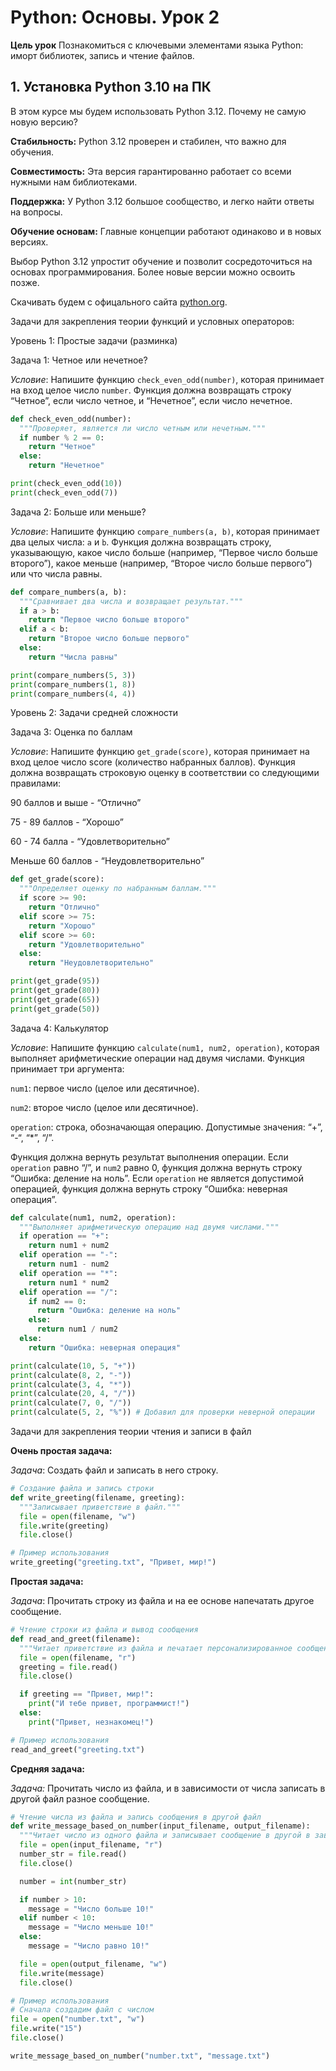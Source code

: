 # Python: Основы. Урок 2

**Цель урок** Познакомиться с ключевыми элементами языка Python: иморт библиотек, запись и чтение файлов.

## 1. Установка Python 3.10 на ПК

В этом курсе мы будем использовать Python 3.12. Почему не самую новую версию?

**Стабильность:** Python 3.12 проверен и стабилен, что важно для обучения.

**Совместимость:** Эта версия гарантированно работает со всеми нужными нам библиотеками.

**Поддержка:** У Python 3.12 большое сообщество, и легко найти ответы на вопросы.

**Обучение основам:** Главные концепции работают одинаково и в новых версиях.

Выбор Python 3.12 упростит обучение и позволит сосредоточиться на основах программирования. Более новые версии можно освоить позже.

Скачивать будем с офицального сайта [python.org](https://www.python.org/downloads/).

Задачи для закрепления теории функций и условных операторов:


Уровень 1: Простые задачи (разминка)

Задача 1: Четное или нечетное?

*Условие*: Напишите функцию `check_even_odd(number)`, которая принимает на вход целое число `number`. Функция должна возвращать строку “Четное”, если число четное, и “Нечетное”, если число нечетное.

```python
def check_even_odd(number):
  """Проверяет, является ли число четным или нечетным."""
  if number % 2 == 0:
    return "Четное"
  else:
    return "Нечетное"

print(check_even_odd(10))
print(check_even_odd(7))
```

Задача 2: Больше или меньше?

*Условие*: Напишите функцию `compare_numbers(a, b)`, которая принимает два целых числа: `a` и `b`. Функция должна возвращать строку, указывающую, какое число больше (например, “Первое число больше второго”), какое меньше (например, “Второе число больше первого”) или что числа равны.

```python
def compare_numbers(a, b):
  """Сравнивает два числа и возвращает результат."""
  if a > b:
    return "Первое число больше второго"
  elif a < b:
    return "Второе число больше первого"
  else:
    return "Числа равны"

print(compare_numbers(5, 3))
print(compare_numbers(1, 8))
print(compare_numbers(4, 4))
```


Уровень 2: Задачи средней сложности

Задача 3: Оценка по баллам

*Условие*: Напишите функцию `get_grade(score)`, которая принимает на вход целое число score (количество набранных баллов). Функция должна возвращать строковую оценку в соответствии со следующими правилами:

90 баллов и выше - “Отлично”

75 - 89 баллов - “Хорошо”

60 - 74 балла - “Удовлетворительно”

Меньше 60 баллов - “Неудовлетворительно”


```python
def get_grade(score):
  """Определяет оценку по набранным баллам."""
  if score >= 90:
    return "Отлично"
  elif score >= 75:
    return "Хорошо"
  elif score >= 60:
    return "Удовлетворительно"
  else:
    return "Неудовлетворительно"

print(get_grade(95))
print(get_grade(80))
print(get_grade(65))
print(get_grade(50))
```


Задача 4: Калькулятор

*Условие*: Напишите функцию `calculate(num1, num2, operation)`, которая выполняет арифметические операции над двумя числами. Функция принимает три аргумента:

`num1`: первое число (целое или десятичное).

`num2`: второе число (целое или десятичное).

`operation`: строка, обозначающая операцию. Допустимые значения: “+”, “-“, “*”, “/”.

Функция должна вернуть результат выполнения операции. Если `operation` равно “/”, и `num2` равно 0, функция должна вернуть строку “Ошибка: деление на ноль”. Если `operation` не является допустимой операцией, функция должна вернуть строку “Ошибка: неверная операция”.

```python
def calculate(num1, num2, operation):
  """Выполняет арифметическую операцию над двумя числами."""
  if operation == "+":
    return num1 + num2
  elif operation == "-":
    return num1 - num2
  elif operation == "*":
    return num1 * num2
  elif operation == "/":
    if num2 == 0:
      return "Ошибка: деление на ноль"
    else:
      return num1 / num2
  else:
    return "Ошибка: неверная операция"

print(calculate(10, 5, "+"))
print(calculate(8, 2, "-"))
print(calculate(3, 4, "*"))
print(calculate(20, 4, "/"))
print(calculate(7, 0, "/"))
print(calculate(5, 2, "%")) # Добавил для проверки неверной операции
```

Задачи для закрепления теории чтения и записи в файл

**Очень простая задача:**

*Задача*: Создать файл и записать в него строку.

```python
# Создание файла и запись строки
def write_greeting(filename, greeting):
  """Записывает приветствие в файл."""
  file = open(filename, "w")
  file.write(greeting)
  file.close()

# Пример использования
write_greeting("greeting.txt", "Привет, мир!")
```

**Простая задача:**

*Задача*: Прочитать строку из файла и на ее основе напечатать другое сообщение.

```python
# Чтение строки из файла и вывод сообщения
def read_and_greet(filename):
  """Читает приветствие из файла и печатает персонализированное сообщение."""
  file = open(filename, "r")
  greeting = file.read()
  file.close()

  if greeting == "Привет, мир!":
    print("И тебе привет, программист!")
  else:
    print("Привет, незнакомец!")

# Пример использования
read_and_greet("greeting.txt")
```

**Средняя задача:**

*Задача:* Прочитать число из файла, и в зависимости от числа записать в другой файл разное сообщение.

```python
# Чтение числа из файла и запись сообщения в другой файл
def write_message_based_on_number(input_filename, output_filename):
  """Читает число из одного файла и записывает сообщение в другой в зависимости от числа."""
  file = open(input_filename, "r")
  number_str = file.read()
  file.close()

  number = int(number_str)

  if number > 10:
    message = "Число больше 10!"
  elif number < 10:
    message = "Число меньше 10!"
  else:
    message = "Число равно 10!"

  file = open(output_filename, "w")
  file.write(message)
  file.close()

# Пример использования
# Сначала создадим файл с числом
file = open("number.txt", "w")
file.write("15")
file.close()

write_message_based_on_number("number.txt", "message.txt")
```

